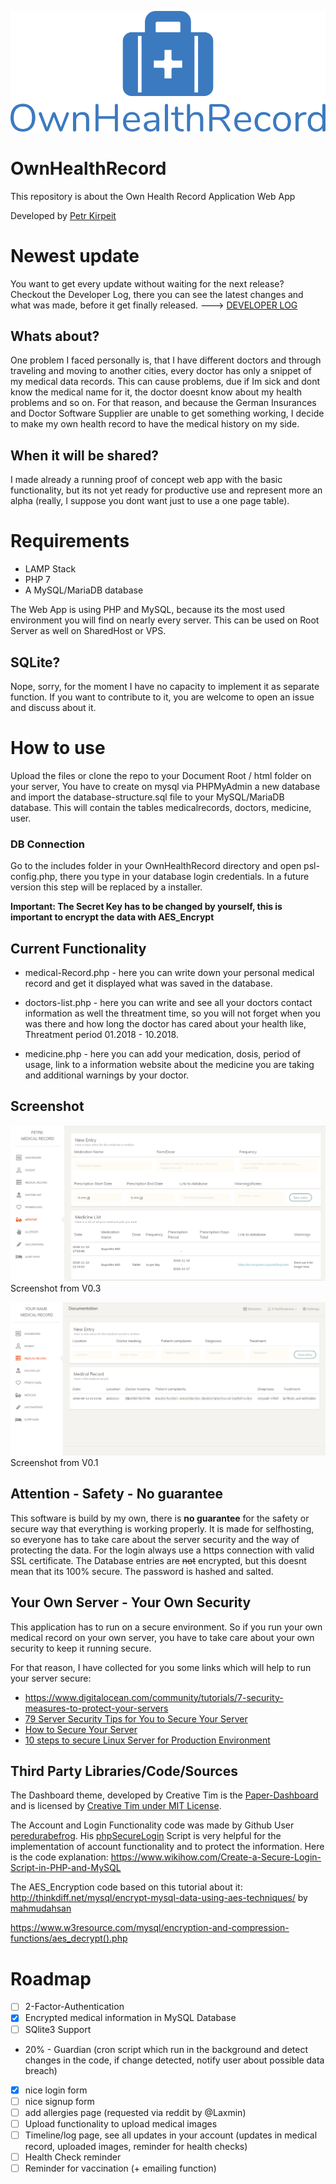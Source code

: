![](images/ownhealthrecord_logo.png)

# OwnHealthRecord
This repository is about the Own Health Record Application Web App

Developed by <a href="https://github.com/petrk94" target="_blank">Petr Kirpeit</a>

# Newest update
You want to get every update without waiting for the next release?
Checkout the Developer Log, there you can see the latest changes and what was made, before it get finally released. 
---> <a href="DeveloperLog.md" target="_blank">DEVELOPER LOG</a>

## Whats about?
One problem I faced personally is, that I have different doctors and through traveling and moving to another cities, every doctor has only a snippet of my medical data records.
This can cause problems, due if Im sick and dont know the medical name for it, the doctor doesnt know about my health problems and so on.
For that reason, and because the German Insurances and Doctor Software Supplier are unable to get something working, I decide to make my own health record to have the medical history on my side.

## When it will be shared?
I made already a running proof of concept web app with the basic functionality, but its not yet ready for productive use and represent more an alpha (really, I suppose you dont want just to use a one page table).

# Requirements
* LAMP Stack
* PHP 7
* A MySQL/MariaDB database

The Web App is using PHP and MySQL, because its the most used environment you will find on nearly every server. This can be used on Root Server as well on SharedHost or VPS.

## SQLite?
Nope, sorry, for the moment I have no capacity to implement it as separate function. If you want to contribute to it, you are welcome to open an issue and discuss about it.

# How to use
Upload the files or clone the repo to your Document Root / html folder on your server, 
You have to create on mysql via PHPMyAdmin a new database and import the database-structure.sql file to your MySQL/MariaDB database. This will contain the tables medicalrecords, doctors, medicine, user.

### DB Connection
Go to the includes folder in your OwnHealthRecord directory and open psl-config.php, there you type in your database login credentials. In a future version this step will be replaced by a installer.

**Important: The Secret Key has to be changed by yourself, this is important to encrypt the data with AES_Encrypt** 

## Current Functionality
* medical-Record.php - here you can write down your personal medical record and get it    displayed what was saved in the database.

* doctors-list.php - here you can write and see all your doctors contact information as well the threatment time, so you will not forget when you was there and how long the doctor has cared about your health like, Threatment period 01.2018 - 10.2018.
  
* medicine.php - here you can add your medication, dosis, period of usage, link to a
  information website about the medicine you are taking and additional warnings by your doctor.


## Screenshot
![](images/ownhealthrecord_medrecord%20v0.3.png)
Screenshot from V0.3

![](images/ownhealthrecord_medrecord_dashboard.png)
Screenshot from V0.1

## Attention - Safety - No guarantee
This software is build by my own, there is **no guarantee** for the safety or secure way that everything is working properly. It is made for selfhosting, so everyone has to take care about the server security and the way of protecting the data. For the login always use a https connection with valid SSL certificate. The Database entries are ~~not~~ encrypted, but this doesnt mean that its 100% secure. The password is hashed and salted.

## Your Own Server - Your Own Security
This application has to run on a secure environment. So if you run your own medical record on your own server, you have to take care about your own security to keep it running secure.

For that reason, I have collected for you some links which will help to run your server secure:

* https://www.digitalocean.com/community/tutorials/7-security-measures-to-protect-your-servers
* <a href="https://www.rackaid.com/blog/server-security-tips/" target="_blank">79 Server Security Tips for You to Secure Your Server</a>
* <a href="https://www.linode.com/docs/security/securing-your-server/" target="_blank">How to Secure Your Server</a>
* <a href="https://medium.com/viithiisys/10-steps-to-secure-linux-server-for-production-environment-a135109a57c5" target="_blank">10 steps to secure Linux Server for Production Environment</a>

## Third Party Libraries/Code/Sources

The Dashboard theme, developed by Creative Tim is the <a href="https://github.com/creativetimofficial/paper-dashboard" target="_blank">Paper-Dashboard</a> and is licensed by <a href="https://www.creative-tim.com/license/" target="_blank">Creative Tim under MIT License</a>.

The Account and Login Functionality code was made by Github User <a href="https://github.com/peredurabefrog" target="_blank">peredurabefrog</a>.
His <a href="https://github.com/peredurabefrog/phpSecureLogin" target="_blank">phpSecureLogin</a> Script is very helpful for the implementation of account functionality and to protect the information. 
Here is the code explanation: https://www.wikihow.com/Create-a-Secure-Login-Script-in-PHP-and-MySQL

The AES_Encryption code based on this tutorial about it:
http://thinkdiff.net/mysql/encrypt-mysql-data-using-aes-techniques/ by <a href="https://github.com/mahmudahsan" target="_blank">mahmudahsan</a>

https://www.w3resource.com/mysql/encryption-and-compression-functions/aes_decrypt().php
# Roadmap
- [ ] 2-Factor-Authentication
- [x] Encrypted medical information in MySQL Database
- [ ] SQlite3 Support
- 20% - Guardian (cron script which run in the background and detect changes in the code, if change detected, notify user about possible data breach)
- [x] nice login form
- [ ] nice signup form
- [ ] add allergies page (requested via reddit by @Laxmin)
- [ ] Upload functionality to upload medical images
- [ ] Timeline/log page, see all updates in your account (updates in medical record, uploaded images, reminder for health checks)
- [ ] Health Check reminder
- [ ] Reminder for vaccination (+ emailing function)